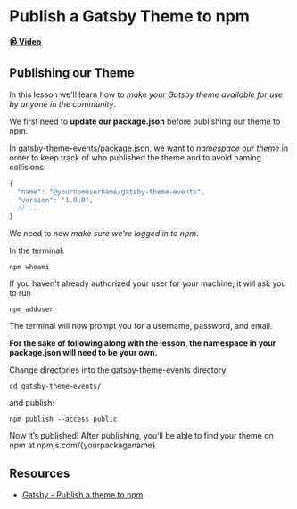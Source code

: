 # Publish a Gatsby Theme to npm

**[📹 Video](https://egghead.io/lessons/gatsby-publish-a-gatsby-theme-to-npm)**

## Publishing our Theme
In this lesson we'll learn how to *make your Gatsby theme available for use by anyone in the community*.

We first need to **update our package.json** before publishing our theme to npm.

In gatsby-theme-events/package.json, we want to *namespace our theme* in order to keep track of who published the theme and to avoid naming collisions:
```javascript
{
  "name": "@yournpmusername/gatsby-theme-events",
  "version": "1.0.0",
  // ...
}
```
We need to now *make sure we're logged in to npm*.

In the terminal:
```
npm whoami
```
If you haven't already authorized your user for your machine, it will ask you to run
```
npm adduser
```
The terminal will now prompt you for a username, password, and email.

**For the sake of following along with the lesson, the namespace in your package.json will need to be your own.**

Change directories into the gatsby-theme-events directory:
```
cd gatsby-theme-events/
```
and publish:
```
npm publish --access public
```

Now it’s published! After publishing, you’ll be able to find your theme on npm at npmjs.com/{yourpackagename}
## Resources
- [Gatsby - Publish a theme to npm](https://www.gatsbyjs.org/tutorial/building-a-theme/#publish-a-theme-to-npm)
